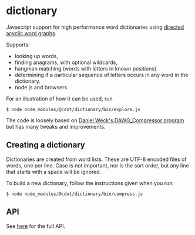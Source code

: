 # dictionary
Javascript support for high performance word dictionaries using [directed acyclic word graphs](https://en.wikipedia.org/wiki/Deterministic_acyclic_finite_state_automaton).

Supports:
* looking up words,
* finding anagrams, with optional wildcards,
* hangman matching (words with letters in known positions)
* determining if a particular sequence of letters occurs in any word
  in the dictionary.
* node.js and browsers

For an illustration of how it can be used, run
```
$ node node_modules/@cdot/dictionary/bin/explore.js
```

The code is loosely based on [Daniel Weck's DAWG_Compressor program](https://github.com/danielweck/scrabble-html-ui) but has many tweaks and improvements.

## Creating a dictionary
Dictionaries are created from word lists. These are UTF-8 encoded files of
words, one per line. Case is not important, nor is the sort order, but
any line that starts with a space will be ignored.

To build a new dictionary, follow the instructions given when you run:
```
$ node node_modules/@cdot/dictionary/bin/compress.js
```

## API
See [here](https://cdot.github.io/dictionary) for the full API.
